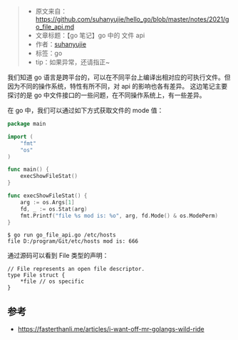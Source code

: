 >* 原文来自：https://github.com/suhanyujie/hello_go/blob/master/notes/2021/go_file_api.md
>* 文章标题：【go 笔记】go 中的 文件 api
>* 作者：[suhanyujie](https://github.com/suhanyujie)
>* 标签：go
>* tip：如果异常，还请指正~

我们知道 go 语言是跨平台的，可以在不同平台上编译出相对应的可执行文件。但因为不同的操作系统，特性有所不同，对 api 的影响也各有差异。
这边笔记主要探讨的是 go 中文件接口的一些问题，在不同操作系统上，有一些差异。

在 go 中，我们可以通过如下方式获取文件的 mode 值：

```go
package main

import (
	"fmt"
	"os"
)

func main() {
	execShowFileStat()
}

func execShowFileStat() {
	arg := os.Args[1]
	fd, _ := os.Stat(arg)
	fmt.Printf("file %s mod is: %o", arg, fd.Mode() & os.ModePerm)
}
```

```shell
$ go run go_file_api.go /etc/hosts
file D:/program/Git/etc/hosts mod is: 666
```



通过源码可以看到 File 类型的声明：

```go,no-exec
// File represents an open file descriptor.
type File struct {
	*file // os specific
}
```


## 参考
* https://fasterthanli.me/articles/i-want-off-mr-golangs-wild-ride